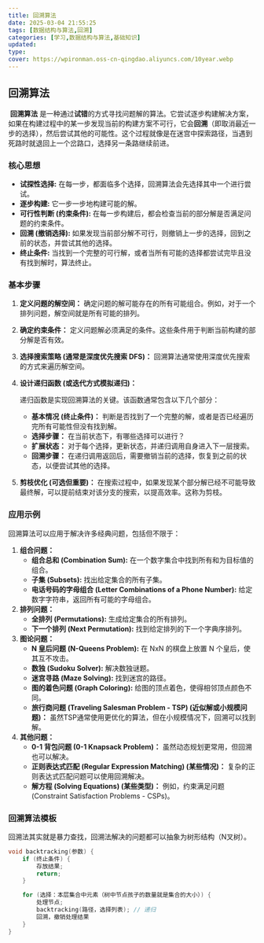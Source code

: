 ```yaml
---
title: 回溯算法
date: 2025-03-04 21:55:25
tags: [数据结构与算法,回溯]
categories: [学习,数据结构与算法,基础知识]
updated: 
type: 
cover: https://wpironman.oss-cn-qingdao.aliyuncs.com/10year.webp
---
```


## 回溯算法

​	**回溯算法** 是一种通过**试错**的方式寻找问题解的算法。它尝试逐步构建解决方案，如果在构建过程中的某一步发现当前的构建方案不可行，它会**回溯**（即取消最近一步的选择），然后尝试其他的可能性。这个过程就像是在迷宫中探索路径，当遇到死路时就退回上一个岔路口，选择另一条路继续前进。

### 核心思想

- **试探性选择:**  在每一步，都面临多个选择，回溯算法会先选择其中一个进行尝试。
- **逐步构建:**  它一步一步地构建可能的解。
- **可行性判断 (约束条件):** 在每一步构建后，都会检查当前的部分解是否满足问题的约束条件。
- **回溯 (撤销选择):** 如果发现当前部分解不可行，则撤销上一步的选择，回到之前的状态，并尝试其他的选择。
- **终止条件:** 当找到一个完整的可行解，或者当所有可能的选择都尝试完毕且没有找到解时，算法终止。

### 基本步骤

1. **定义问题的解空间：** 确定问题的解可能存在的所有可能组合。例如，对于一个排列问题，解空间就是所有可能的排列。

2. **确定约束条件：**  定义问题解必须满足的条件。这些条件用于判断当前构建的部分解是否有效。

3. **选择搜索策略 (通常是深度优先搜索 DFS)：**  回溯算法通常使用深度优先搜索的方式来遍历解空间。

4. **设计递归函数 (或迭代方式模拟递归)：**

     递归函数是实现回溯算法的关键。该函数通常包含以下几个部分：

   - **基本情况 (终止条件)：**  判断是否找到了一个完整的解，或者是否已经遍历完所有可能性但没有找到解。
   - **选择步骤：**  在当前状态下，有哪些选择可以进行？
   - **扩展状态：**  对于每个选择，更新状态，并递归调用自身进入下一层搜索。
   - **回溯步骤：**  在递归调用返回后，需要撤销当前的选择，恢复到之前的状态，以便尝试其他的选择。

5. **剪枝优化 (可选但重要)：**  在搜索过程中，如果发现某个部分解已经不可能导致最终解，可以提前结束对该分支的搜索，以提高效率。这称为剪枝。

### 应用示例

回溯算法可以应用于解决许多经典问题，包括但不限于：

1. **组合问题：**
   - **组合总和 (Combination Sum):**  在一个数字集合中找到所有和为目标值的组合。
   - **子集 (Subsets):**  找出给定集合的所有子集。
   - **电话号码的字母组合 (Letter Combinations of a Phone Number):**  给定数字字符串，返回所有可能的字母组合。
2. **排列问题：**
   - **全排列 (Permutations):**  生成给定集合的所有排列。
   - **下一个排列 (Next Permutation):**  找到给定排列的下一个字典序排列。
3. **图论问题：**
   - **N 皇后问题 (N-Queens Problem):**  在 NxN 的棋盘上放置 N 个皇后，使其互不攻击。
   - **数独 (Sudoku Solver):**  解决数独谜题。
   - **迷宫寻路 (Maze Solving):**  找到迷宫的路径。
   - **图的着色问题 (Graph Coloring):**  给图的顶点着色，使得相邻顶点颜色不同。
   - **旅行商问题 (Traveling Salesman Problem - TSP) (近似解或小规模问题)：**  虽然TSP通常使用更优化的算法，但在小规模情况下，回溯可以找到解。
4. **其他问题：**
   - **0-1 背包问题 (0-1 Knapsack Problem)：**  虽然动态规划更常用，但回溯也可以解决。
   - **正则表达式匹配 (Regular Expression Matching) (某些情况)：**  复杂的正则表达式匹配问题可以使用回溯解决。
   - **解方程 (Solving Equations) (某些类型)：**  例如，约束满足问题 (Constraint Satisfaction Problems - CSPs)。

### 回溯算法模板

回溯法其实就是暴力查找，回溯法解决的问题都可以抽象为树形结构（N叉树）。

```c++
void backtracking(参数) {
    if (终止条件) {
        存放结果;
        return;
    }

    for (选择：本层集合中元素（树中节点孩子的数量就是集合的大小）) {
        处理节点;
        backtracking(路径，选择列表); // 递归
        回溯，撤销处理结果
    }
}
```

